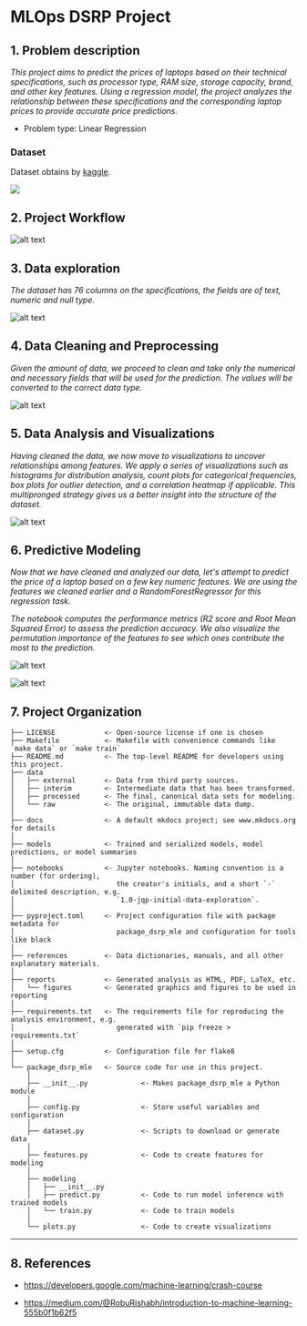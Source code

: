 # MLOps DSRP Project

## 1. Problem description
_This project aims to predict the prices of laptops based on their technical specifications, such as processor type, RAM size, storage capacity, brand, and other key features. Using a regression model, the project analyzes the relationship between these specifications and the corresponding laptop prices to provide accurate price predictions._

 - Problem type: Linear Regression

### Dataset
Dataset obtains by [kaggle]("https://www.kaggle.com/datasets").

<a target="_blank" href="https://cookiecutter-data-science.drivendata.org/">
    <img src="https://img.shields.io/badge/CCDS-Project%20template-328F97?logo=cookiecutter" />
</a>

## 2. Project Workflow
![alt text](image-5.png)

## 3. Data exploration
_The dataset has 76 columns on the specifications, the fields are of text, numeric and null type._

![alt text](image.png)

## 4. Data Cleaning and Preprocessing

_Given the amount of data, we proceed to clean and take only the numerical and necessary fields that will be used for the prediction. The values will be converted to the correct data type._

![alt text](image-1.png)

## 5. Data Analysis and Visualizations

_Having cleaned the data, we now move to visualizations to uncover relationships among features. We apply a series of visualizations such as histograms for distribution analysis, count plots for categorical frequencies, box plots for outlier detection, and a correlation heatmap if applicable. This multipronged strategy gives us a better insight into the structure of the dataset._

![alt text](image-2.png)

## 6. Predictive Modeling
_Now that we have cleaned and analyzed our data, let's attempt to predict the price of a laptop based on a few key numeric features. We are using the features we cleaned earlier and a RandomForestRegressor for this regression task._

_The notebook computes the performance metrics (R2 score and Root Mean Squared Error) to assess the prediction accuracy. We also visualize the permutation importance of the features to see which ones contribute the most to the prediction._

![alt text](image-3.png)

![alt text](image-4.png)


## 7. Project Organization

```
├── LICENSE            <- Open-source license if one is chosen
├── Makefile           <- Makefile with convenience commands like `make data` or `make train`
├── README.md          <- The top-level README for developers using this project.
├── data
│   ├── external       <- Data from third party sources.
│   ├── interim        <- Intermediate data that has been transformed.
│   ├── processed      <- The final, canonical data sets for modeling.
│   └── raw            <- The original, immutable data dump.
│
├── docs               <- A default mkdocs project; see www.mkdocs.org for details
│
├── models             <- Trained and serialized models, model predictions, or model summaries
│
├── notebooks          <- Jupyter notebooks. Naming convention is a number (for ordering),
│                         the creator's initials, and a short `-` delimited description, e.g.
│                         `1.0-jqp-initial-data-exploration`.
│
├── pyproject.toml     <- Project configuration file with package metadata for 
│                         package_dsrp_mle and configuration for tools like black
│
├── references         <- Data dictionaries, manuals, and all other explanatory materials.
│
├── reports            <- Generated analysis as HTML, PDF, LaTeX, etc.
│   └── figures        <- Generated graphics and figures to be used in reporting
│
├── requirements.txt   <- The requirements file for reproducing the analysis environment, e.g.
│                         generated with `pip freeze > requirements.txt`
│
├── setup.cfg          <- Configuration file for flake8
│
└── package_dsrp_mle   <- Source code for use in this project.
    │
    ├── __init__.py             <- Makes package_dsrp_mle a Python module
    │
    ├── config.py               <- Store useful variables and configuration
    │
    ├── dataset.py              <- Scripts to download or generate data
    │
    ├── features.py             <- Code to create features for modeling
    │
    ├── modeling                
    │   ├── __init__.py 
    │   ├── predict.py          <- Code to run model inference with trained models          
    │   └── train.py            <- Code to train models
    │
    └── plots.py                <- Code to create visualizations
```

--------

## 8. References
- https://developers.google.com/machine-learning/crash-course

- https://medium.com/@RobuRishabh/introduction-to-machine-learning-555b0f1b62f5